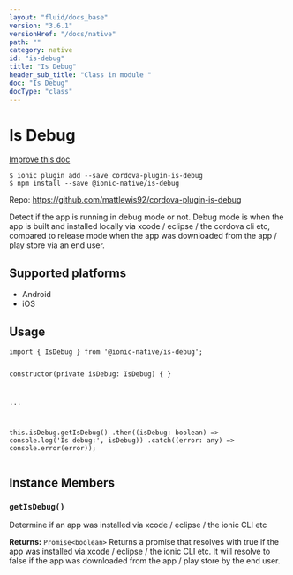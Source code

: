```yaml
---
layout: "fluid/docs_base"
version: "3.6.1"
versionHref: "/docs/native"
path: ""
category: native
id: "is-debug"
title: "Is Debug"
header_sub_title: "Class in module "
doc: "Is Debug"
docType: "class"
---
```


<h1 class="api-title">Is Debug</h1>

<a class="improve-v2-docs" href="http://github.com/driftyco/ionic-native/edit/master/src/@ionic-native/plugins/is-debug/index.ts#L1">
  Improve this doc
</a>






<pre><code class="nohighlight">$ ionic plugin add --save cordova-plugin-is-debug
$ npm install --save @ionic-native/is-debug
</code></pre>
<p>Repo:
  <a href="https://github.com/mattlewis92/cordova-plugin-is-debug">
    https://github.com/mattlewis92/cordova-plugin-is-debug
  </a>
</p>


<p>Detect if the app is running in debug mode or not.
Debug mode is when the app is built and installed locally via xcode / eclipse / the cordova cli etc, compared to release mode when the app was downloaded from the app / play store via an end user.</p>




<h2>Supported platforms</h2>
<ul>
  <li>Android</li><li>iOS</li>
</ul>






<h2>Usage</h2>
<pre><code class="lang-typescript">import { IsDebug } from &#39;@ionic-native/is-debug&#39;;

constructor(private isDebug: IsDebug) { }

...

this.isDebug.getIsDebug()
  .then((isDebug: boolean) =&gt; console.log(&#39;Is debug:&#39;, isDebug))
  .catch((error: any) =&gt; console.error(error));
</code></pre>








<h2>Instance Members</h2>
<h3><a class="anchor" name="getIsDebug" href="#getIsDebug"></a><code>getIsDebug()</code></h3>


Determine if an app was installed via xcode / eclipse / the ionic CLI etc


<div class="return-value" markdown="1">
  <i class="icon ion-arrow-return-left"></i>
  <b>Returns:</b> <code>Promise&lt;boolean&gt;</code> Returns a promise that resolves with true if the app was installed via xcode / eclipse / the ionic CLI etc. It will resolve to false if the app was downloaded from the app / play store by the end user.
</div>





